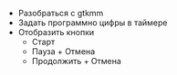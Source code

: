 - Разобраться с gtkmm
- Задать программно цифры в таймере
- Отобразить кнопки
    - Старт
    - Пауза + Отмена
    - Продолжить + Отмена